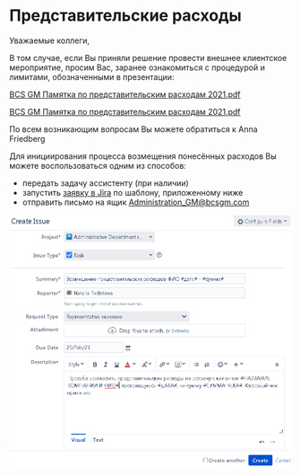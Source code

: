 # Представительские расходы

Уважаемые коллеги,

В том случае, если Вы приняли решение провести внешнее клиентское мероприятие, просим Вас, заранее ознакомиться с процедурой и лимитами, обозначенными в презентации:

[BCS GM Памятка по представительским расходам 2021.pdf](%D0%9F%D1%80%D0%B5%D0%B4%D1%81%D1%82%D0%B0%D0%B2%D0%B8%D1%82%D0%B5%D0%BB%D1%8C%D1%81%D0%BA%D0%B8%D0%B5%20%D1%80%D0%B0%D1%81%D1%85%D0%BE%D0%B4%D1%8B%20190d3e4e99c8810eae02d4d97b5eb626/BCS_GM_%D0%9F%D0%B0%D0%BC%D1%8F%D1%82%D0%BA%D0%B0_%D0%BF%D0%BE_%D0%BF%D1%80%D0%B5%D0%B4%D1%81%D1%82%D0%B0%D0%B2%D0%B8%D1%82%D0%B5%D0%BB%D1%8C%D1%81%D0%BA%D0%B8%D0%BC_%D1%80%D0%B0%D1%81%D1%85%D0%BE%D0%B4%D0%B0%D0%BC_2021.pdf)

[BCS GM Памятка по представительским расходам 2021.pdf](%D0%9F%D1%80%D0%B5%D0%B4%D1%81%D1%82%D0%B0%D0%B2%D0%B8%D1%82%D0%B5%D0%BB%D1%8C%D1%81%D0%BA%D0%B8%D0%B5%20%D1%80%D0%B0%D1%81%D1%85%D0%BE%D0%B4%D1%8B%20190d3e4e99c8810eae02d4d97b5eb626/BCS_GM_%D0%9F%D0%B0%D0%BC%D1%8F%D1%82%D0%BA%D0%B0_%D0%BF%D0%BE_%D0%BF%D1%80%D0%B5%D0%B4%D1%81%D1%82%D0%B0%D0%B2%D0%B8%D1%82%D0%B5%D0%BB%D1%8C%D1%81%D0%BA%D0%B8%D0%BC_%D1%80%D0%B0%D1%81%D1%85%D0%BE%D0%B4%D0%B0%D0%BC_2021.pdf)

По всем возникающим вопросам Вы можете обратиться к Anna Friedberg

Для инициирования процесса возмещения понесённых расходов Вы можете воспользоваться одним из способов:

- передать задачу ассистенту (при наличии)
- запустить [заявку в Jira](http://jira/secure/CreateIssue.jspa?pid=16200&issuetype=3) по шаблону, приложенному ниже
- отправить письмо на ящик [Administration_GM@bcsgm.com](mailto:Administration_GM@bcsgm.com)

![%D0%9F%D1%80%D0%B5%D0%B4%D1%81%D1%82%D0%B0%D0%B2%D0%B8%D1%82%D0%B5%D0%BB%D1%8C%D1%81%D0%BA%D0%B8%D0%B5%20%D1%80%D0%B0%D1%81%D1%85%D0%BE%D0%B4%D1%8B%20190d3e4e99c8810eae02d4d97b5eb626/image2021-2-15_19-20-14.png](%D0%9F%D1%80%D0%B5%D0%B4%D1%81%D1%82%D0%B0%D0%B2%D0%B8%D1%82%D0%B5%D0%BB%D1%8C%D1%81%D0%BA%D0%B8%D0%B5%20%D1%80%D0%B0%D1%81%D1%85%D0%BE%D0%B4%D1%8B%20190d3e4e99c8810eae02d4d97b5eb626/image2021-2-15_19-20-14.png)